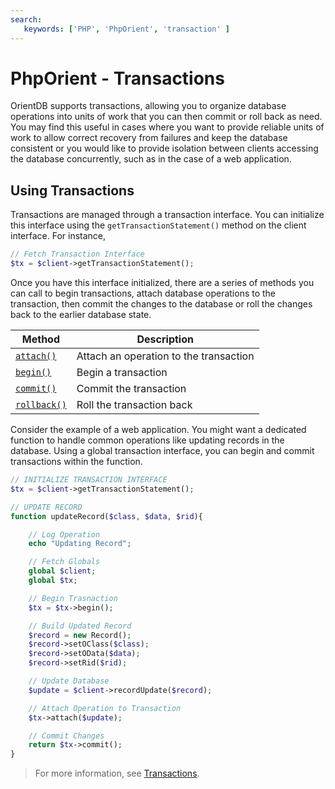 ```yaml
---
search:
   keywords: ['PHP', 'PhpOrient', 'transaction' ]
---
```


# PhpOrient - Transactions

OrientDB supports transactions, allowing you to organize database operations into units of work that you can then commit or roll back as need.  You may find this useful in cases where you want to provide reliable units of work to allow correct recovery from failures and keep the database consistent or you would like to provide isolation between clients accessing the database concurrently, such as in the case of a web application.

## Using Transactions

Transactions are managed through a transaction interface.  You can initialize this interface using the `getTransactionStatement()` method on the client interface.  For instance,

```php
// Fetch Transaction Interface
$tx = $client->getTransactionStatement();
```

Once you have this interface initialized, there are a series of methods you can call to begin transactions, attach database operations to the transaction, then commit the changes to the database or roll the changes back to the earlier database state.

| Method | Description |
|---|---|
| [`attach()`](PHP-Tx-attach.md) | Attach an operation to the transaction |
| [`begin()`](PHP-Tx-begin.md) | Begin a transaction |
| [`commit()`](PHP-Tx-commit.md) | Commit the transaction |
| [`rollback()`](PHP-Tx-rollback.md) | Roll the transaction back |

Consider the example of a web application.  You might want a dedicated function to handle common operations like updating records in the database.  Using a global transaction interface, you can begin and commit transactions within the function.

```php
// INITIALIZE TRANSACTION INTERFACE
$tx = $client->getTransactionStatement();

// UPDATE RECORD
function updateRecord($class, $data, $rid){

	// Log Operation
	echo "Updating Record";

	// Fetch Globals
	global $client;
	global $tx;

	// Begin Trasnaction
	$tx = $tx->begin();

	// Build Updated Record
	$record = new Record();
	$record->setOClass($class);
	$record->setOData($data);
	$record->setRid($rid);

	// Update Database
	$update = $client->recordUpdate($record);

	// Attach Operation to Transaction
	$tx->attach($update);

	// Commit Changes
	return $tx->commit();
}
```

>For more information, see [Transactions](Transactions.md).
